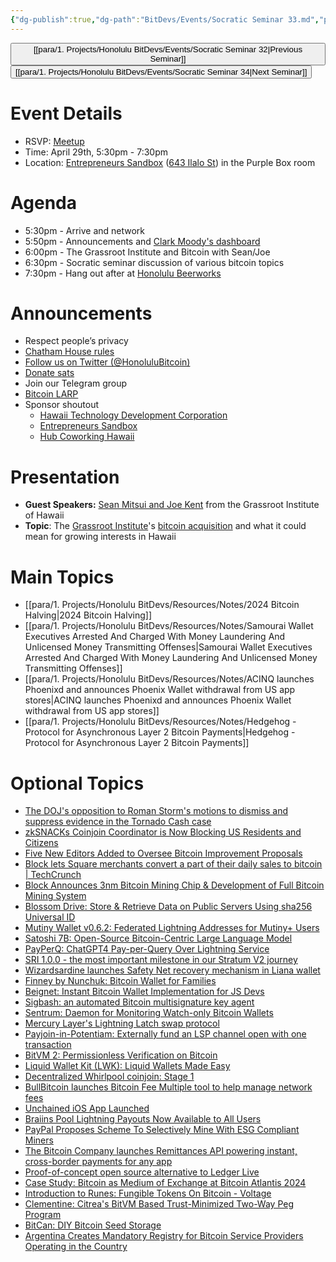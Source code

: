 ```yaml
---
{"dg-publish":true,"dg-path":"BitDevs/Events/Socratic Seminar 33.md","permalink":"/bit-devs/events/socratic-seminar-33/","title":"Socratic Seminar 33","tags":["bitdevs","bitcoin","resource","socratic-33"],"noteIcon":"3","created":"2024-04-21T18:05:44.067-10:00","updated":"2024-04-28T19:04:29.252-10:00"}
---
```




<button class="obsidian-button previous-seminar">[[para/1. Projects/Honolulu BitDevs/Events/Socratic Seminar 32\|Previous Seminar]]</button> <button class="obsidian-button next-seminar">[[para/1. Projects/Honolulu BitDevs/Events/Socratic Seminar 34\|Next Seminar]]</button>

# Event Details

- RSVP: [Meetup](https://www.meetup.com/honolulu-bitdevs/events/298389357/)
- Time: April 29th, 5:30pm - 7:30pm
- Location: [Entrepreneurs Sandbox](https://sandboxhawaii.org/) ([643 Ilalo St](https://goo.gl/maps/3Zj38htV13iUn4dcA)) in the Purple Box room

# Agenda

- 5:30pm - Arrive and network  
- 5:50pm - Announcements and [Clark Moody's dashboard](https://bitcoin.clarkmoody.com/dashboard/)
- 6:00pm - The Grassroot Institute and Bitcoin with Sean/Joe
- 6:30pm - Socratic seminar discussion of various bitcoin topics
- 7:30pm - Hang out after at [Honolulu Beerworks](https://www.honolulubeerworks.com/)

# Announcements

- Respect people’s privacy
- [Chatham House rules](https://www.chathamhouse.org/about-us/chatham-house-rule)
- [Follow us on Twitter (@HonoluluBitcoin)](https://twitter.com/HonoluluBitcoin)
- [Donate sats](https://checkout.opennode.com/p/5dea6b7a-d33c-4fda-b54c-98f092814c7d)
- Join our Telegram group
- [Bitcoin LARP](https://www.base58.info/classes/larp)
- Sponsor shoutout
	- [Hawaii Technology Development Corporation](https://www.htdc.org/about/)
	- [Entrepreneurs Sandbox](https://sandboxhawaii.org/)
	- [Hub Coworking Hawaii](https://hubcoworkinghi.com/)

# Presentation

- **Guest Speakers:** [Sean Mitsui and Joe Kent](https://www.grassrootinstitute.org/our-team/) from the Grassroot Institute of Hawaii 
- **Topic**: The [Grassroot Institute](https://www.grassrootinstitute.org/)'s [bitcoin acquisition](https://x.com/workforcebtc/status/1779192904201724246) and what it could mean for growing interests in Hawaii

# Main Topics

- [[para/1. Projects/Honolulu BitDevs/Resources/Notes/2024 Bitcoin Halving\|2024 Bitcoin Halving]]
- [[para/1. Projects/Honolulu BitDevs/Resources/Notes/Samourai Wallet Executives Arrested And Charged With Money Laundering And Unlicensed Money Transmitting Offenses\|Samourai Wallet Executives Arrested And Charged With Money Laundering And Unlicensed Money Transmitting Offenses]]
- [[para/1. Projects/Honolulu BitDevs/Resources/Notes/ACINQ launches Phoenixd and announces Phoenix Wallet withdrawal from US app stores\|ACINQ launches Phoenixd and announces Phoenix Wallet withdrawal from US app stores]]
- [[para/1. Projects/Honolulu BitDevs/Resources/Notes/Hedgehog - Protocol for Asynchronous Layer 2 Bitcoin Payments\|Hedgehog - Protocol for Asynchronous Layer 2 Bitcoin Payments]]

# Optional Topics

- [The DOJ's opposition to Roman Storm's motions to dismiss and suppress evidence in the Tornado Cash case](https://storage.courtlistener.com/recap/gov.uscourts.nysd.604938/gov.uscourts.nysd.604938.53.0.pdf) 
- [zkSNACKs Coinjoin Coordinator is Now Blocking US Residents and Citizens](https://www.nobsbitcoin.com/zksnacks-is-now-blocking-u-s-residents-and-citizens/)
- [Five New Editors Added to Oversee Bitcoin Improvement Proposals](https://www.nobsbitcoin.com/five-new-editors-added-to-bitcoin-improvement-proposals/)
- [Block lets Square merchants convert a part of their daily sales to bitcoin | TechCrunch](https://techcrunch.com/2024/04/24/block-now-lets-square-merchants-convert-a-part-of-their-daily-sales-to-bitcoin/)
- [Block Announces 3nm Bitcoin Mining Chip & Development of Full Bitcoin Mining System](https://www.nobsbitcoin.com/block-announces-3nm-bitcoin-mining-chip-development-of-full-bitcoin-mining-system/)
- [Blossom Drive: Store & Retrieve Data on Public Servers Using sha256 Universal ID](https://www.nobsbitcoin.com/blossom-intro/)
- [Mutiny Wallet v0.6.2: Federated Lightning Addresses for Mutiny+ Users](https://www.nobsbitcoin.com/mutiny-wallet-v0-6-2/)
- [Satoshi 7B: Open-Source Bitcoin-Centric Large Language Model](https://www.nobsbitcoin.com/satoshi-7b-open-sourced/)
- [PayPerQ: ChatGPT4 Pay-per-Query Over Lightning Service](https://www.nobsbitcoin.com/payperq-ai/)
- [SRI 1.0.0 - the most important milestone in our Stratum V2 journey](https://stratumprotocol.org/blog/sri-1-0-0/)
- [Wizardsardine launches Safety Net recovery mechanism in Liana wallet](https://wizardsardine.com/blog/safetynet/)
- [Finney by Nunchuk: Bitcoin Wallet for Families](https://www.nobsbitcoin.com/finney-by-nunchuk/)
- [Beignet: Instant Bitcoin Wallet Implementation for JS Devs](https://www.nobsbitcoin.com/beignet-bitcoin-wallet-for-js-devs/)
- [Sigbash: an automated Bitcoin multisignature key agent](https://sigbash.com/)
- [Sentrum: Daemon for Monitoring Watch-only Bitcoin Wallets](https://www.nobsbitcoin.com/sentrum-v0-1-8/)
- [Mercury Layer's Lightning Latch swap protocol](https://www.nobsbitcoin.com/mercurylayer-lightning-latch-swap-protocol/)
- [Payjoin-in-Potentiam: Externally fund an LSP channel open with one transaction](https://delvingbitcoin.org/t/payjoin-in-potentiam-externally-fund-an-lsp-channel-open-with-one-transaction/749)
- [BitVM 2: Permissionless Verification on Bitcoin](https://bitvm.org/bitvm2)
- [Liquid Wallet Kit (LWK): Liquid Wallets Made Easy](https://www.nobsbitcoin.com/liquid-wallet-kit-lwk/)
- [Decentralized Whirlpool coinjoin: Stage 1](https://blog.samourai.is/decentralized-whirlpool-stage-1/) 
- [BullBitcoin launches Bitcoin Fee Multiple tool to help manage network fees](https://www.bullbitcoin.com/blog/how-the-bull-bitcoin-fee-multiple-can-help-you-manage-bitcoin-network-fees)
- [Unchained iOS App Launched](https://www.nobsbitcoin.com/unchained-ios-app-launched/)
- [Braiins Pool Lightning Payouts Now Available to All Users](https://www.nobsbitcoin.com/braiins-pool-lightning-payouts-public-release/)
- [PayPal Proposes Scheme To Selectively Mine With ESG Compliant Miners](https://www.nobsbitcoin.com/paypal-proposes-scheme-to-selectively-mine-with-esg-compliant-miners/)
- [The Bitcoin Company launches Remittances API powering instant, cross-border payments for any app](https://thebitcoincompany.com/documents/The_Bitcoin_Company_Press_Release_Remittances_API.pdf)
- [Proof-of-concept open source alternative to Ledger Live](https://github.com/darosior/ledger_installer)
- [Case Study: Bitcoin as Medium of Exchange at Bitcoin Atlantis 2024](https://www.nobsbitcoin.com/case-study-bitcoin-as-medium-of-exchange-at-bitcoin-atlantis-2024/)
- [Introduction to Runes: Fungible Tokens On Bitcoin - Voltage](https://voltage.cloud/blog/bitcoin-education/introduction-to-runes-fungible-tokens-on-bitcoin/)
- [Clementine: Citrea's BitVM Based Trust-Minimized Two-Way Peg Program](https://www.blog.citrea.xyz/unveiling-clementine/)
- [BitCan: DIY Bitcoin Seed Storage](https://www.nobsbitcoin.com/bitcan-budget-diy-bitcoin-seed-storage/)
- [Argentina Creates Mandatory Registry for Bitcoin Service Providers Operating in the Country](https://www.nobsbitcoin.com/argentina-mandatory-registry-for-bitcoin-service-providers/)